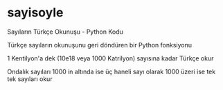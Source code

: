 # sayisoyle
Sayıların Türkçe Okunuşu - Python Kodu

Türkçe sayıların okunuşunu geri döndüren bir Python fonksiyonu

1 Kentilyon'a dek (10e18 veya 1000 Katrilyon) sayısına kadar Türkçe okur 

Ondalık sayıları 1000 in altında ise üç haneli sayı olarak 1000 üzeri ise tek tek sayıları okur

